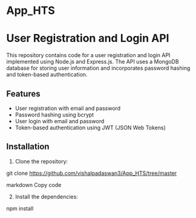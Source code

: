 # App_HTS

# User Registration and Login API

This repository contains code for a user registration and login API implemented using Node.js and Express.js. The API uses a MongoDB database for storing user information and incorporates password hashing and token-based authentication.

## Features

- User registration with email and password
- Password hashing using bcrypt
- User login with email and password
- Token-based authentication using JWT (JSON Web Tokens)

## Installation

1. Clone the repository:

git clone https://github.com/vishalpadaswan3/App_HTS/tree/master

markdown
Copy code

2. Install the dependencies:

npm install
